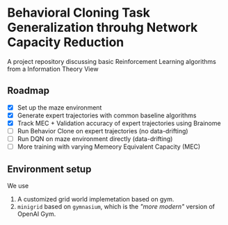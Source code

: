 # Behavioral Cloning Task Generalization throuhg Network Capacity Reduction
A project repository discussing basic Reinforcement Learning algorithms from a Information Theory View

## Roadmap
- [x] Set up the maze environment
- [x] Generate expert trajectories with common baseline algorithms
- [x] Track MEC + Validation accuracy of expert trajectories using Brainome
- [ ] Run Behavior Clone on expert trajectories (no data-drifting)
- [ ] Run DQN on maze environment directly (data-drifting)
- [ ] More training with varying Memeory Equivalent Capacity (MEC)

## Environment setup
We use 
1. A customized grid world implemetation based on gym. 
2. `minigrid` based on `gymnasium`, which is the *"more modern"* version of OpenAI Gym.
